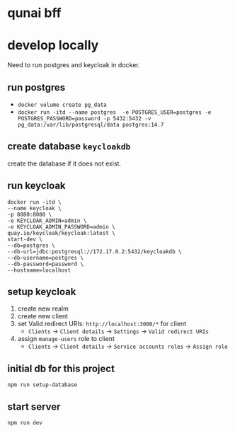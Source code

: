 # qunai bff


# develop locally
Need to run postgres and keycloak in docker.
## run postgres
- `docker volume create pg_data`
- `docker run -itd --name postgres  -e POSTGRES_USER=postgres -e POSTGRES_PASSWORD=password -p 5432:5432 -v pg_data:/var/lib/postgresql/data postgres:14.7`
## create database `keycloakdb`
create the database if it does not exist.
## run keycloak
```
docker run -itd \
--name keycloak \
-p 8080:8080 \
-e KEYCLOAK_ADMIN=admin \
-e KEYCLOAK_ADMIN_PASSWORD=admin \
quay.io/keycloak/keycloak:latest \
start-dev \
--db=postgres \
--db-url=jdbc:postgresql://172.17.0.2:5432/keycloakdb \
--db-username=postgres \
--db-password=password \
--hostname=localhost
```
## setup keycloak
1. create new realm
2. create new client
3. set Valid redirect URIs: `http://localhost:3000/*` for client
   - `Clients` -> `Client details` -> `Settings` -> `Valid redirect URIs`
4. assign `manage-users` role to client
   - `Clients` -> `Client details` -> `Service accounts roles` -> `Assign role`

## initial db for this project
`npm run setup-database`
## start server
`npm run dev`

